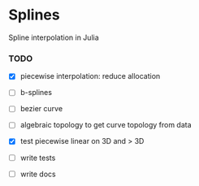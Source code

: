 # Splines
Spline interpolation in Julia


### TODO
- [x] piecewise interpolation: reduce allocation
- [ ] b-splines
- [ ] bezier curve
- [ ] algebraic topology to get curve topology from data

- [x] test piecewise linear on 3D and > 3D 


- [ ] write tests
- [ ] write docs